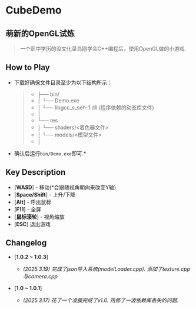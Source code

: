 # CubeDemo


## **萌新的OpenGL试炼**

> 一个职中学历的没文化菜鸟刚学会C++编程后，使用OpenGL做的小游戏.

## How to Play

* 下载好确保文件目录至少为以下结构所示：
    >* ├── bin/
    >* │    └── Demo.exe
    >* │    └── libgcc_s_seh-1.dll (程序依赖的动态库文件)
    >* │
    >* └── res
    >* │    └── shaders/<着色器文件>
    >* │    └── models/<模型文件>
    >* │
* 确认后运行`bin/Demo.exe`即可.*

## Key Description

* [**WASD**] - 移动(*会跟随视角朝向来改变Y轴)
* [**Space/Shift**] - 上升/下降
* [**Alt**] - 呼出鼠标
* [**F11**] - 全屏
* [**鼠标滚轮**] - 视角缩放
* [**ESC**] 退出游戏


## Changelog
* [**1.0.2 ~ 1.0.3**]
     - *(2025.3.19) 完成了json导入系统(modelLoader.cpp). 添加了texture.cpp与camera.cpp*
     
* [**1.0 ~ 1.0.1**] 
     - *(2025.3.17) 花了一个凌晨完成了v1.0. 热修了一波依赖库丢失的问题.*
